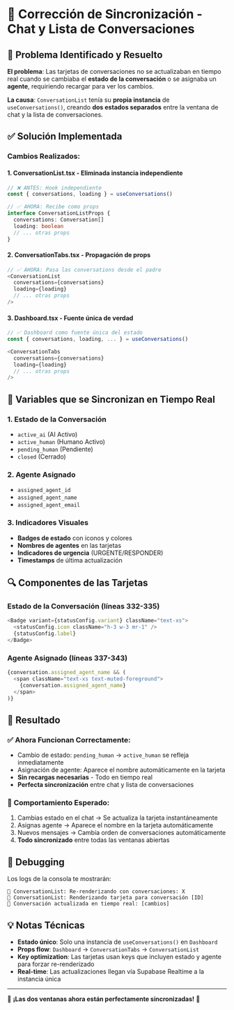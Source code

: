 # 🔄 Corrección de Sincronización - Chat y Lista de Conversaciones

## 🎯 Problema Identificado y Resuelto

**El problema**: Las tarjetas de conversaciones no se actualizaban en tiempo real cuando se cambiaba el **estado de la conversación** o se asignaba un **agente**, requiriendo recargar para ver los cambios.

**La causa**: `ConversationList` tenía su **propia instancia** de `useConversations()`, creando **dos estados separados** entre la ventana de chat y la lista de conversaciones.

## ✅ Solución Implementada

### Cambios Realizados:

#### 1. **ConversationList.tsx** - Eliminada instancia independiente
```typescript
// ❌ ANTES: Hook independiente
const { conversations, loading } = useConversations()

// ✅ AHORA: Recibe como props
interface ConversationListProps {
  conversations: Conversation[]
  loading: boolean
  // ... otras props
}
```

#### 2. **ConversationTabs.tsx** - Propagación de props
```typescript
// ✅ AHORA: Pasa las conversations desde el padre
<ConversationList
  conversations={conversations}
  loading={loading}
  // ... otras props
/>
```

#### 3. **Dashboard.tsx** - Fuente única de verdad
```typescript
// ✅ Dashboard como fuente única del estado
const { conversations, loading, ... } = useConversations()

<ConversationTabs
  conversations={conversations}
  loading={loading}
  // ... otras props
/>
```

## 🎯 Variables que se Sincronizan en Tiempo Real

### 1. **Estado de la Conversación** 
- `active_ai` (AI Activo) 
- `active_human` (Humano Activo)
- `pending_human` (Pendiente)
- `closed` (Cerrado)

### 2. **Agente Asignado**
- `assigned_agent_id` 
- `assigned_agent_name`
- `assigned_agent_email`

### 3. **Indicadores Visuales**
- **Badges de estado** con iconos y colores
- **Nombres de agentes** en las tarjetas
- **Indicadores de urgencia** (URGENTE/RESPONDER)
- **Timestamps** de última actualización

## 🔍 Componentes de las Tarjetas

### Estado de la Conversación (líneas 332-335)
```typescript
<Badge variant={statusConfig.variant} className="text-xs">
  <statusConfig.icon className="h-3 w-3 mr-1" />
  {statusConfig.label}
</Badge>
```

### Agente Asignado (líneas 337-343)
```typescript
{conversation.assigned_agent_name && (
  <span className="text-xs text-muted-foreground">
    {conversation.assigned_agent_name}
  </span>
)}
```

## 🚀 Resultado

### ✅ **Ahora Funcionan Correctamente:**
- Cambio de estado: `pending_human` → `active_human` se refleja inmediatamente
- Asignación de agente: Aparece el nombre automáticamente en la tarjeta
- **Sin recargas necesarias** - Todo en tiempo real
- **Perfecta sincronización** entre chat y lista de conversaciones

### 🎯 **Comportamiento Esperado:**
1. Cambias estado en el chat → Se actualiza la tarjeta instantáneamente
2. Asignas agente → Aparece el nombre en la tarjeta automáticamente
3. Nuevos mensajes → Cambia orden de conversaciones automáticamente
4. **Todo sincronizado** entre todas las ventanas abiertas

## 🔧 Debugging

Los logs de la consola te mostrarán:
```
🔄 ConversationList: Re-renderizando con conversaciones: X
🎯 ConversationList: Renderizando tarjeta para conversación [ID]
📡 Conversación actualizada en tiempo real: [cambios]
```

## 💡 Notas Técnicas

- **Estado único**: Solo una instancia de `useConversations()` en `Dashboard`
- **Props flow**: `Dashboard` → `ConversationTabs` → `ConversationList`
- **Key optimization**: Las tarjetas usan keys que incluyen estado y agente para forzar re-renderizado
- **Real-time**: Las actualizaciones llegan vía Supabase Realtime a la instancia única

---

🎉 **¡Las dos ventanas ahora están perfectamente sincronizadas!** 🎉
